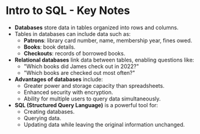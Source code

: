 # Intro to SQL - Key Notes

- **Databases** store data in tables organized into rows and columns.
- Tables in databases can include data such as:
  - **Patrons**: library card number, name, membership year, fines owed.
  - **Books**: book details.
  - **Checkouts**: records of borrowed books.
- **Relational databases** link data between tables, enabling questions like:
  - "Which books did James check out in 2022?"
  - "Which books are checked out most often?"
- **Advantages of databases** include:
  - Greater power and storage capacity than spreadsheets.
  - Enhanced security with encryption.
  - Ability for multiple users to query data simultaneously.
- **SQL (Structured Query Language)** is a powerful tool for:
  - Creating databases.
  - Querying data.
  - Updating data while leaving the original information unchanged.
